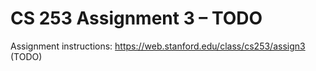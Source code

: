 # CS 253 Assignment 3 – TODO

Assignment instructions: https://web.stanford.edu/class/cs253/assign3 (TODO)
